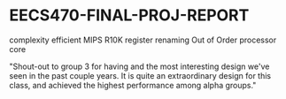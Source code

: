 # EECS470-FINAL-PROJ-REPORT
complexity efficient MIPS R10K register renaming Out of Order processor core

"Shout-out to group 3 for having and the most interesting design we've seen in the past couple years. It is quite an extraordinary design for this class, and achieved the highest performance among alpha groups."


